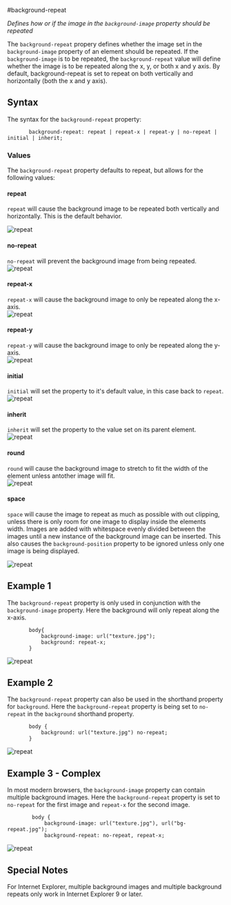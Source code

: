 #background-repeat

*Defines how or if the image in the `background-image` property should be repeated*

The `background-repeat` propery defines whether the image set in the `background-image` property of an element should be repeated. If the `background-image` is to be repeated, the `background-repeat` value will define whether the image is to be repeated along the x, y, or both x and y axis. By default, background-repeat is set to repeat on both vertically and horizontally (both the x and y axis).

## Syntax

The syntax for the `background-repeat` property:

```
       background-repeat: repeat | repeat-x | repeat-y | no-repeat | initial | inherit;
```

### Values

The `background-repeat` property defaults to repeat, but allows for the following values:

#### repeat

`repeat` will cause the background image to be repeated both vertically and horizontally. This is the default behavior.  

![repeat](images/repeat.jpg)

#### no-repeat

`no-repeat` will prevent the background image from being repeated.  
![repeat](images/no-repeat.jpg)

#### repeat-x

`repeat-x` will cause the background image to only be repeated along the x-axis.  
![repeat](images/repeat-x.jpg)

#### repeat-y

`repeat-y` will cause the background image to only be repeated along the y-axis.  
![repeat](images/repeat-y.jpg)

#### initial

`initial` will set the property to it's default value, in this case back to `repeat`.  
![repeat](images/initial.jpg)

#### inherit

`inherit` will set the property to the value set on its parent element.  
![repeat](images/inherit.jpg)

#### round

`round` will cause the background image to stretch to fit the width of the element unless antother image will fit.  
![repeat](images/round.jpg)

#### space

`space` will cause the image to repeat as much as possible with out clipping, unless there is only room for one image to display inside the elements width. Images are added with whitespace evenly divided between the images until a new instance of the background image can be inserted. This also causes the `background-position` property to be ignored unless only one image is being displayed.  

![repeat](images/space.jpg)



## Example 1

The `background-repeat` property is only used in conjunction with the `background-image` property. Here the background will only repeat along the x-axis.

```
       body{
           background-image: url("texture.jpg");
           background: repeat-x;
       }
```
![repeat](images/bg-repeat-ex2.jpg)

## Example 2

The `background-repeat` property can also be used in the shorthand property for `background`. Here the `background-repeat` property is being set to `no-repeat` in the `background` shorthand property.

```
       body {
           background: url("texture.jpg") no-repeat;
       }
```
![repeat](images/bg-repeat-ex1.jpg)

## Example 3 - Complex

In most modern browsers, the `background-image` property can contain multiple background images. Here the `background-repeat` property is set to `no-repeat` for the first image and `repeat-x` for the second image.

```
        body {
            background-image: url("texture.jpg"), url("bg-repeat.jpg");
            background-repeat: no-repeat, repeat-x;
```
![repeat](images/multiple-bg.jpg)

## Special Notes

For Internet Explorer, multiple background images and multiple background repeats only work in Internet Explorer 9 or later.

